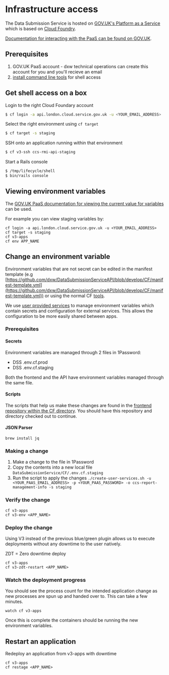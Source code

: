 # Infrastructure access

The Data Submission Service is hosted on [GOV.UK's Platform as a Service](https://www.cloud.service.gov.uk/) which is based on [Cloud Foundry](https://www.cloudfoundry.org/).

[Documentation for interacting with the PaaS can be found on GOV.UK](https://docs.cloud.service.gov.uk/).

## Prerequisites

1. GOV.UK PaaS account - dxw technical operations can create this account for you and you'll recieve an email
2. [install command line tools](https://docs.cloud.service.gov.uk/get_started.html#get-an-account) for shell access

## Get shell access on a box

Login to the right Cloud Foundary account
```bash
$ cf login -a api.london.cloud.service.gov.uk -u <YOUR_EMAIL_ADDRESS>
```

Select the right environment using `cf target`

```bash
$ cf target -s staging
```

SSH onto an application running within that environment
```bash
$ cf v3-ssh ccs-rmi-api-staging
```

Start a Rails console

```bash
$ /tmp/lifecycle/shell
$ bin/rails console
```

## Viewing environment variables

The [GOV.UK PaaS documentation for viewing the current value for variables](https://docs.cloud.service.gov.uk/deploying_apps.html#environment-variables) can be used.

For example you can view staging variables by:

```
cf login -a api.london.cloud.service.gov.uk -u <YOUR_EMAIL_ADDRESS>
cf target -s staging
cf v3-apps
cf env APP_NAME
```

## Change an environment variable

Environment variables that are not secret can be edited in the manifest template (e.g [https://github.com/dxw/DataSubmissionServiceAPI/blob/develop/CF/manifest-template.yml](https://github.com/dxw/DataSubmissionServiceAPI/blob/develop/CF/manifest-template.yml)) or using the normal CF [tools](https://docs.cloud.service.gov.uk/deploying_apps.html#environment-variables).

We use [user provided services](https://docs.cloudfoundry.org/devguide/services/user-provided.html) to manage environment variables which contain secrets and configuration for external services. This allows the configuration to be more easily shared between apps.

### Prerequisites

#### Secrets

Environment variables are managed through 2 files in 1Password:

- DSS .env.cf.prod
- DSS .env.cf.staging

Both the frontend and the API have environment variables managed through the same file.

#### Scripts

The scripts that help us make these changes are found in the [frontend repository within the CF directory](https://github.com/dxw/DataSubmissionService/tree/develop/CF). You should have this repository and directory checked out to continue.

#### JSON Parser

```
brew install jq
```

### Making a change

1. Make a change to the file in 1Password
2. Copy the contents into a new local file `DataSubmissionService/CF/.env.cf.staging`
3. Run the script to apply the changes `./create-user-services.sh -u <YOUR_PAAS_EMAIL_ADDRESS> -p <YOUR_PAAS_PASSWORD> -o ccs-report-management-info -s staging`

### Verify the change

```
cf v3-apps
cf v3-env <APP_NAME>
```

### Deploy the change

Using V3 instead of the previous blue/green plugin allows us to execute deployments without any downtime to the user natively.

ZDT = Zero downtime deploy

```
cf v3-apps
cf v3-zdt-restart <APP_NAME>
```

### Watch the deployment progress

You should see the process count for the intended application change as new processes are spun up and handed over to. This can take a few minutes.

```
watch cf v3-apps
```

Once this is complete the containers should be running the new environment variables.

## Restart an application

Redeploy an application from v3-apps with downtime

```
cf v3-apps
cf restage <APP_NAME>
```
